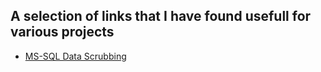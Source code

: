 ## A selection of links that I have found usefull for various projects
- [MS-SQL Data Scrubbing](https://www.sqlservercentral.com/articles/random-word-generation-for-data-scrubbing)
